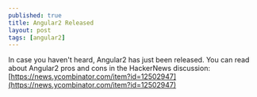 ```yaml
---
published: true
title: Angular2 Released
layout: post
tags: [angular2]
---
```

In case you haven't heard, Angular2 has just been released. You can read about Angular2 pros and cons in the HackerNews discussion: [https://news.ycombinator.com/item?id=12502947](https://news.ycombinator.com/item?id=12502947)